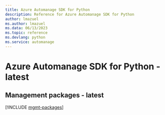 ```yaml
---
title: Azure Automanage SDK for Python
description: Reference for Azure Automanage SDK for Python
author: lmazuel
ms.author: lmazuel
ms.data: 06/13/2023
ms.topic: reference
ms.devlang: python
ms.service: automanage
---
```

# Azure Automanage SDK for Python - latest

## Management packages - latest
[!INCLUDE [mgmt-packages](automanage-mgmt-index.md)]